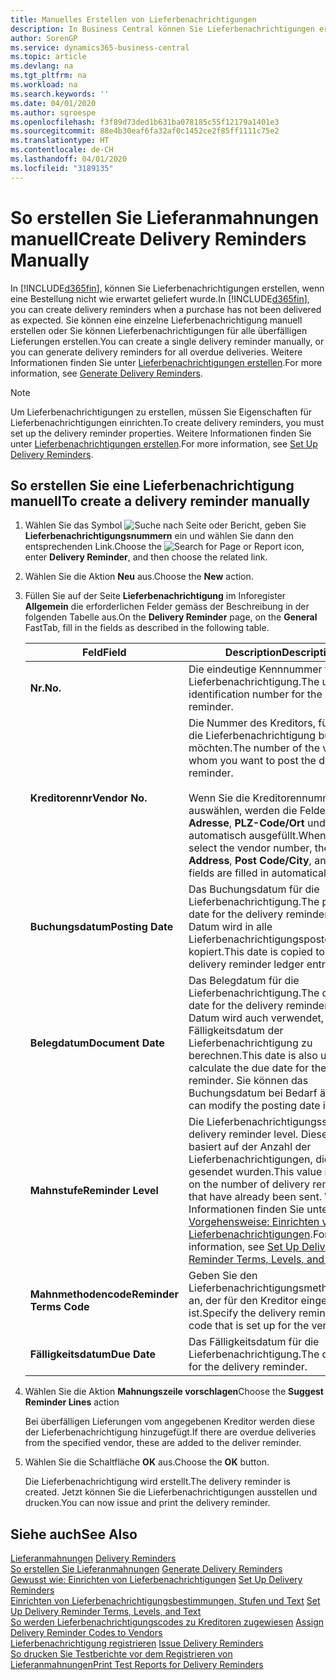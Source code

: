 ```yaml
---
title: Manuelles Erstellen von Lieferbenachrichtigungen
description: In Business Central können Sie Lieferbenachrichtigungen erstellen, wenn eine Bestellung nicht wie erwartet geliefert wurde. Sie können eine einzelne Lieferbenachrichtigung manuell erstellen oder Sie können Lieferbenachrichtigungen für alle überfälligen Lieferungen erstellen.
author: SorenGP
ms.service: dynamics365-business-central
ms.topic: article
ms.devlang: na
ms.tgt_pltfrm: na
ms.workload: na
ms.search.keywords: ''
ms.date: 04/01/2020
ms.author: sgroespe
ms.openlocfilehash: f3f89d73ded1b631ba078185c55f12179a1401e3
ms.sourcegitcommit: 88e4b30eaf6fa32af0c1452ce2f85ff1111c75e2
ms.translationtype: HT
ms.contentlocale: de-CH
ms.lasthandoff: 04/01/2020
ms.locfileid: "3189135"
---
```

# <a name="create-delivery-reminders-manually"></a><span data-ttu-id="2eac7-104">So erstellen Sie Lieferanmahnungen manuell</span><span class="sxs-lookup"><span data-stu-id="2eac7-104">Create Delivery Reminders Manually</span></span>
<span data-ttu-id="2eac7-105">In [!INCLUDE[d365fin](../../includes/d365fin_md.md)], können Sie Lieferbenachrichtigungen erstellen, wenn eine Bestellung nicht wie erwartet geliefert wurde.</span><span class="sxs-lookup"><span data-stu-id="2eac7-105">In [!INCLUDE[d365fin](../../includes/d365fin_md.md)], you can create delivery reminders when a purchase has not been delivered as expected.</span></span> <span data-ttu-id="2eac7-106">Sie können eine einzelne Lieferbenachrichtigung manuell erstellen oder Sie können Lieferbenachrichtigungen für alle überfälligen Lieferungen erstellen.</span><span class="sxs-lookup"><span data-stu-id="2eac7-106">You can create a single delivery reminder manually, or you can generate delivery reminders for all overdue deliveries.</span></span> <span data-ttu-id="2eac7-107">Weitere Informationen finden Sie unter [Lieferbenachrichtigungen erstellen](how-to-generate-delivery-reminders.md).</span><span class="sxs-lookup"><span data-stu-id="2eac7-107">For more information, see [Generate Delivery Reminders](how-to-generate-delivery-reminders.md).</span></span>

> [!NOTE]
> <span data-ttu-id="2eac7-108">Um Lieferbenachrichtigungen zu erstellen, müssen Sie Eigenschaften für Lieferbenachrichtigungen einrichten.</span><span class="sxs-lookup"><span data-stu-id="2eac7-108">To create delivery reminders, you must set up the delivery reminder properties.</span></span> <span data-ttu-id="2eac7-109">Weitere Informationen finden Sie unter [Lieferbenachrichtigungen erstellen](how-to-set-up-delivery-reminders.md).</span><span class="sxs-lookup"><span data-stu-id="2eac7-109">For more information, see [Set Up Delivery Reminders](how-to-set-up-delivery-reminders.md).</span></span>

## <a name="to-create-a-delivery-reminder-manually"></a><span data-ttu-id="2eac7-110">So erstellen Sie eine Lieferbenachrichtigung manuell</span><span class="sxs-lookup"><span data-stu-id="2eac7-110">To create a delivery reminder manually</span></span>  

1.  <span data-ttu-id="2eac7-111">Wählen Sie das Symbol ![Suche nach Seite oder Bericht](../../media/ui-search/search_small.png "Suche nach Seiten- oder Berichtssymbolen"), geben Sie **Lieferbenachrichtigungsnummern** ein und wählen Sie dann den entsprechenden Link.</span><span class="sxs-lookup"><span data-stu-id="2eac7-111">Choose the ![Search for Page or Report](../../media/ui-search/search_small.png "Search for Page or Report icon") icon, enter **Delivery Reminder**, and then choose the related link.</span></span>  
2.  <span data-ttu-id="2eac7-112">Wählen Sie die Aktion **Neu** aus.</span><span class="sxs-lookup"><span data-stu-id="2eac7-112">Choose the **New** action.</span></span>  
3.  <span data-ttu-id="2eac7-113">Füllen Sie auf der Seite **Lieferbenachrichtigung** im Inforegister **Allgemein** die erforderlichen Felder gemäss der Beschreibung in der folgenden Tabelle aus.</span><span class="sxs-lookup"><span data-stu-id="2eac7-113">On the **Delivery Reminder** page, on the **General** FastTab, fill in the fields as described in the following table.</span></span>  

    |<span data-ttu-id="2eac7-114">Feld</span><span class="sxs-lookup"><span data-stu-id="2eac7-114">Field</span></span>|<span data-ttu-id="2eac7-115">Description</span><span class="sxs-lookup"><span data-stu-id="2eac7-115">Description</span></span>|  
    |---------------------------------|---------------------------------------|  
    |<span data-ttu-id="2eac7-116">**Nr.**</span><span class="sxs-lookup"><span data-stu-id="2eac7-116">**No.**</span></span>|<span data-ttu-id="2eac7-117">Die eindeutige Kennnummer für die Lieferbenachrichtigung.</span><span class="sxs-lookup"><span data-stu-id="2eac7-117">The unique identification number for the delivery reminder.</span></span>|  
    |<span data-ttu-id="2eac7-118">**Kreditorennr**</span><span class="sxs-lookup"><span data-stu-id="2eac7-118">**Vendor No.**</span></span>|<span data-ttu-id="2eac7-119">Die Nummer des Kreditors, für den Sie die Lieferbenachrichtigung buchen möchten.</span><span class="sxs-lookup"><span data-stu-id="2eac7-119">The number of the vendor for whom you want to post the delivery reminder.</span></span><br /><br /> <span data-ttu-id="2eac7-120">Wenn Sie die Kreditorennummer auswählen, werden die Felder **Name**, **Adresse**, **PLZ-Code/Ort** und **Kontakt** automatisch ausgefüllt.</span><span class="sxs-lookup"><span data-stu-id="2eac7-120">When you select the vendor number, the **Name**, **Address**, **Post Code/City**, and **Contact** fields are filled in automatically.</span></span>|  
    |<span data-ttu-id="2eac7-121">**Buchungsdatum**</span><span class="sxs-lookup"><span data-stu-id="2eac7-121">**Posting Date**</span></span>|<span data-ttu-id="2eac7-122">Das Buchungsdatum für die Lieferbenachrichtigung.</span><span class="sxs-lookup"><span data-stu-id="2eac7-122">The posting date for the delivery reminder.</span></span> <span data-ttu-id="2eac7-123">Dieses Datum wird in alle Lieferbenachrichtigungsposten kopiert.</span><span class="sxs-lookup"><span data-stu-id="2eac7-123">This date is copied to all of the delivery reminder ledger entries.</span></span>|  
    |<span data-ttu-id="2eac7-124">**Belegdatum**</span><span class="sxs-lookup"><span data-stu-id="2eac7-124">**Document Date**</span></span>|<span data-ttu-id="2eac7-125">Das Belegdatum für die Lieferbenachrichtigung.</span><span class="sxs-lookup"><span data-stu-id="2eac7-125">The document date for the delivery reminder.</span></span> <span data-ttu-id="2eac7-126">Dieses Datum wird auch verwendet, um das Fälligkeitsdatum der Lieferbenachrichtigung zu berechnen.</span><span class="sxs-lookup"><span data-stu-id="2eac7-126">This date is also used to calculate the due date for the delivery reminder.</span></span> <span data-ttu-id="2eac7-127">Sie können das Buchungsdatum bei Bedarf ändern.</span><span class="sxs-lookup"><span data-stu-id="2eac7-127">You can modify the posting date if required.</span></span>|  
    |<span data-ttu-id="2eac7-128">**Mahnstufe**</span><span class="sxs-lookup"><span data-stu-id="2eac7-128">**Reminder Level**</span></span>|<span data-ttu-id="2eac7-129">Die Lieferbenachrichtigungsstufe.</span><span class="sxs-lookup"><span data-stu-id="2eac7-129">The delivery reminder level.</span></span> <span data-ttu-id="2eac7-130">Dieser Wert basiert auf der Anzahl der Lieferbenachrichtigungen, die bereits gesendet wurden.</span><span class="sxs-lookup"><span data-stu-id="2eac7-130">This value is based on the number of delivery reminders that have already been sent.</span></span> <span data-ttu-id="2eac7-131">Weitere Informationen finden Sie unter [Vorgehensweise: Einrichten von Lieferbenachrichtigungen](how-to-set-up-delivery-reminder-terms-levels-and-text.md).</span><span class="sxs-lookup"><span data-stu-id="2eac7-131">For more information, see [Set Up Delivery Reminder Terms, Levels, and Text](how-to-set-up-delivery-reminder-terms-levels-and-text.md).</span></span>|  
    |<span data-ttu-id="2eac7-132">**Mahnmethodencode**</span><span class="sxs-lookup"><span data-stu-id="2eac7-132">**Reminder Terms Code**</span></span>|<span data-ttu-id="2eac7-133">Geben Sie den Lieferbenachrichtigungsmethodencode an, der für den Kreditor eingerichtet ist.</span><span class="sxs-lookup"><span data-stu-id="2eac7-133">Specify the delivery reminder terms code that is set up for the vendor.</span></span>|  
    |<span data-ttu-id="2eac7-134">**Fälligkeitsdatum**</span><span class="sxs-lookup"><span data-stu-id="2eac7-134">**Due Date**</span></span>|<span data-ttu-id="2eac7-135">Das Fälligkeitsdatum für die Lieferbenachrichtigung.</span><span class="sxs-lookup"><span data-stu-id="2eac7-135">The due date for the delivery reminder.</span></span>|  

4.  <span data-ttu-id="2eac7-136">Wählen Sie die Aktion **Mahnungszeile vorschlagen**</span><span class="sxs-lookup"><span data-stu-id="2eac7-136">Choose the **Suggest Reminder Lines** action</span></span>  

    <span data-ttu-id="2eac7-137">Bei überfälligen Lieferungen vom angegebenen Kreditor werden diese der Lieferbenachrichtigung hinzugefügt.</span><span class="sxs-lookup"><span data-stu-id="2eac7-137">If there are overdue deliveries from the specified vendor, these are added to the deliver reminder.</span></span>  

5.  <span data-ttu-id="2eac7-138">Wählen Sie die Schaltfläche **OK** aus.</span><span class="sxs-lookup"><span data-stu-id="2eac7-138">Choose the **OK** button.</span></span>  

    <span data-ttu-id="2eac7-139">Die Lieferbenachrichtigung wird erstellt.</span><span class="sxs-lookup"><span data-stu-id="2eac7-139">The delivery reminder is created.</span></span> <span data-ttu-id="2eac7-140">Jetzt können Sie die Lieferbenachrichtigungen ausstellen und drucken.</span><span class="sxs-lookup"><span data-stu-id="2eac7-140">You can now issue and print the delivery reminder.</span></span>  

## <a name="see-also"></a><span data-ttu-id="2eac7-141">Siehe auch</span><span class="sxs-lookup"><span data-stu-id="2eac7-141">See Also</span></span>  
 <span data-ttu-id="2eac7-142">[Lieferanmahnungen](delivery-reminders.md) </span><span class="sxs-lookup"><span data-stu-id="2eac7-142">[Delivery Reminders](delivery-reminders.md) </span></span>  
 <span data-ttu-id="2eac7-143">[So erstellen Sie Lieferanmahnungen](how-to-generate-delivery-reminders.md) </span><span class="sxs-lookup"><span data-stu-id="2eac7-143">[Generate Delivery Reminders](how-to-generate-delivery-reminders.md) </span></span>  
 <span data-ttu-id="2eac7-144">[Gewusst wie: Einrichten von Lieferbenachrichtigungen](how-to-set-up-delivery-reminders.md) </span><span class="sxs-lookup"><span data-stu-id="2eac7-144">[Set Up Delivery Reminders](how-to-set-up-delivery-reminders.md) </span></span>  
 <span data-ttu-id="2eac7-145">[Einrichten von Lieferbenachrichtigungsbestimmungen, Stufen und Text](how-to-set-up-delivery-reminder-terms-levels-and-text.md) </span><span class="sxs-lookup"><span data-stu-id="2eac7-145">[Set Up Delivery Reminder Terms, Levels, and Text](how-to-set-up-delivery-reminder-terms-levels-and-text.md) </span></span>  
 <span data-ttu-id="2eac7-146">[So werden Lieferbenachrichtigungscodes zu Kreditoren zugewiesen](how-to-assign-delivery-reminder-codes-to-vendors.md) </span><span class="sxs-lookup"><span data-stu-id="2eac7-146">[Assign Delivery Reminder Codes to Vendors](how-to-assign-delivery-reminder-codes-to-vendors.md) </span></span>  
 <span data-ttu-id="2eac7-147">[Lieferbenachrichtigung registrieren](how-to-issue-delivery-reminders.md) </span><span class="sxs-lookup"><span data-stu-id="2eac7-147">[Issue Delivery Reminders](how-to-issue-delivery-reminders.md) </span></span>  
 [<span data-ttu-id="2eac7-148">So drucken Sie Testberichte vor dem Registrieren von Lieferanmahnungen</span><span class="sxs-lookup"><span data-stu-id="2eac7-148">Print Test Reports for Delivery Reminders</span></span>](how-to-print-test-reports-for-delivery-reminders.md)

